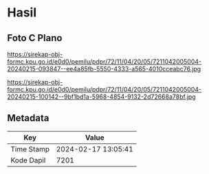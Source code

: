# Hasil

## Foto C Plano

https://sirekap-obj-formc.kpu.go.id/e0d0/pemilu/pdpr/72/11/04/20/05/7211042005004-20240215-093847--ee4a85fb-5550-4333-a565-4010cceabc76.jpg

https://sirekap-obj-formc.kpu.go.id/e0d0/pemilu/pdpr/72/11/04/20/05/7211042005004-20240215-100142--9bf1bd1a-5968-4854-9132-2d72668a78bf.jpg


## Metadata

| Key        | Value               |
| ---------- | ------------------- |
| Time Stamp | 2024-02-17 13:05:41 |
| Kode Dapil | 7201                |



